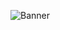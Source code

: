 
![Banner](https://user-images.githubusercontent.com/69584395/172560399-9c90da2f-37db-40c9-b43b-26466440a289.png)
